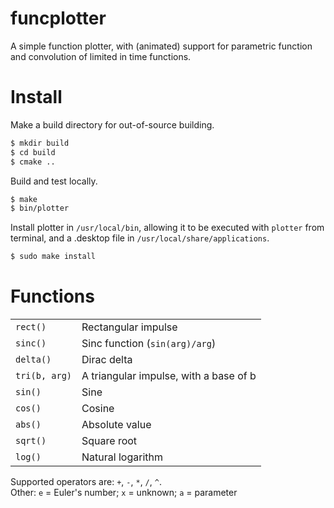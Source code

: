 # funcplotter
A simple function plotter, with (animated) support for parametric function and convolution of limited in time functions.

# Install

Make a build directory for out-of-source building.

```sh
$ mkdir build
$ cd build
$ cmake ..
```

Build and test locally.

```sh
$ make
$ bin/plotter
```

Install plotter in `/usr/local/bin`, allowing it to be executed with `plotter` from terminal, and a .desktop file in `/usr/local/share/applications`.

```sh
$ sudo make install
```

# Functions
|||
--------------|----------------------
`rect()`      | Rectangular impulse
`sinc()`      | Sinc function (`sin(arg)/arg`)
`delta()`     | Dirac delta
`tri(b, arg)` | A triangular impulse, with a base of b
`sin()`       | Sine
`cos()`       | Cosine
`abs()`       | Absolute value
`sqrt()`      | Square root
`log()`       | Natural logarithm

Supported operators are: `+`, `-`, `*`, `/`, `^`.  
Other: `e` = Euler's number; `x` = unknown; `a` = parameter  

